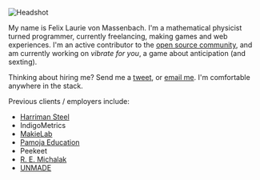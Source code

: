 ![Headshot](//www.gravatar.com/avatar/904272fae938125a9ea3b545057838e9?s=160)

My name is Felix Laurie von Massenbach. I'm a mathematical physicist turned
programmer, currently freelancing, making games and web experiences. I'm an
active contributor to the [open source community](https://github.com/erbridge),
and am currently working on _vibrate for you_, a game about anticipation (and
sexting).

Thinking about hiring me? Send me a [tweet](https://twitter.com/erbridge), or
[email me](mailto:felix@erbridge.co.uk). I'm comfortable anywhere in the stack.

Previous clients / employers include:

* [Harriman Steel](http://www.harrimansteel.com/)
* IndigoMetrics
* [MakieLab](https://mymakie.com/)
* [Pamoja Education](http://www.pamojaeducation.com/)
* Peekeet
* [R. E. Michalak](https://remichalak.com/)
* [UNMADE](https://unmade.com/)

